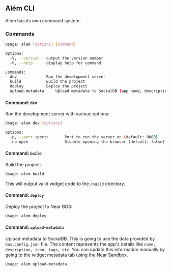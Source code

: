 ## Além CLI

Além has its own command system.

### Commands

```bash
Usage: alem [options] [command]

Options:
  -V, --version   output the version number
  -h, --help      display help for command

Commands:
  dev             Run the development server
  build           Build the project
  deploy          Deploy the project
  upload-metadata     Upload metadata to SocialDB (app name, description, icon, tags, etc)
```

#### Command: `dev`

Run the development server with various options:

```bash
Usage: alem dev [options]

Options:
  -p, --port <port>       Port to run the server on (default: 8080)
  -no-open                Disable opening the browser (default: false)
```

#### Command: `build`

Build the project:

```bash
Usage: alem build
```

This will output valid widget code to the `/build` directory.

#### Command: `deploy`

Deploy the project to Near BOS:

```bash
Usage: alem deploy
```

#### Command: `upload-metadata`

Upload metadata to SocialDB. This is going to use the data provided by `bos.config.json` file. The content represents the app's details like `name, description, icon, tags, etc`. You can update this information manually by going to the widget metadata tab using the [Near Sandbox](https://near.org/sandbox).

```bash
Usage: alem upload-metadata
```
